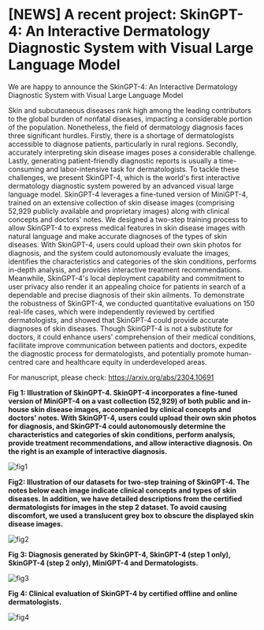 # [NEWS] A recent project: SkinGPT-4: An Interactive Dermatology Diagnostic System with Visual Large Language Model


We are happy to announce the SkinGPT-4: An Interactive Dermatology Diagnostic System with Visual Large Language Model

Skin and subcutaneous diseases rank high among the leading contributors to the global burden of nonfatal diseases, impacting a considerable portion of the population. Nonetheless, the field of dermatology diagnosis faces three significant hurdles. Firstly, there is a shortage of dermatologists accessible to diagnose patients, particularly in rural regions. Secondly, accurately interpreting skin disease images poses a considerable challenge. Lastly, generating patient-friendly diagnostic reports is usually a time-consuming and labor-intensive task for dermatologists. To tackle these challenges, we present SkinGPT-4, which is the world's first interactive dermatology diagnostic system powered by an advanced visual large language model. SkinGPT-4 leverages a fine-tuned version of MiniGPT-4, trained on an extensive collection of skin disease images (comprising 52,929 publicly available and proprietary images) along with clinical concepts and doctors' notes. We designed a two-step training process to allow SkinGPT-4 to express medical features in skin disease images with natural language and make accurate diagnoses of the types of skin diseases. With SkinGPT-4, users could upload their own skin photos for diagnosis, and the system could autonomously evaluate the images, identifies the characteristics and categories of the skin conditions, performs in-depth analysis, and provides interactive treatment recommendations. Meanwhile, SkinGPT-4's local deployment capability and commitment to user privacy also render it an appealing choice for patients in search of a dependable and precise diagnosis of their skin ailments. To demonstrate the robustness of SkinGPT-4, we conducted quantitative evaluations on 150 real-life cases, which were independently reviewed by certified dermatologists, and showed that SkinGPT-4 could provide accurate diagnoses of skin diseases. Though SkinGPT-4 is not a substitute for doctors, it could enhance users' comprehension of their medical conditions, facilitate improve communication between patients and doctors, expedite the diagnostic process for dermatologists, and potentially promote human-centred care and healthcare equity in underdeveloped areas.

For manuscript, please check: https://arxiv.org/abs/2304.10691



**Fig 1: Illustration of SkinGPT-4. SkinGPT-4 incorporates a fine-tuned version of MiniGPT-4 on a vast collection (52,929) of both public and in-house skin disease images, accompanied by clinical concepts and doctors' notes. With SkinGPT-4, users could upload their own skin photos for diagnosis, and SkinGPT-4 could autonomously determine the characteristics and categories of skin conditions, perform analysis, provide treatment recommendations, and allow interactive diagnosis. On the right is an example of interactive diagnosis.**

![fig1](https://cdn.jsdelivr.net/gh/JoshuaChou2018/oss@main/uPic/fig1.p7pgWj.png)





**Fig2: Illustration of our datasets for two-step training of SkinGPT-4. The notes below each image indicate clinical concepts and types of skin diseases. In addition, we have detailed descriptions from the certified dermatologists for images in the step 2 dataset. To avoid causing discomfort, we used a translucent grey box to obscure the displayed skin disease images.**

![fig2](https://cdn.jsdelivr.net/gh/JoshuaChou2018/oss@main/uPic/fig2.wuakWI.png)



**Fig 3: Diagnosis generated by SkinGPT-4, SkinGPT-4 (step 1 only), SkinGPT-4 (step 2 only), MiniGPT-4 and Dermatologists.**

![fig3](https://cdn.jsdelivr.net/gh/JoshuaChou2018/oss@main/uPic/fig3.20W8Qh.png)



**Fig 4: Clinical evaluation of SkinGPT-4 by certified offline and online dermatologists.**

![fig4](https://cdn.jsdelivr.net/gh/JoshuaChou2018/oss@main/uPic/fig4.sgxsqJ.png)

